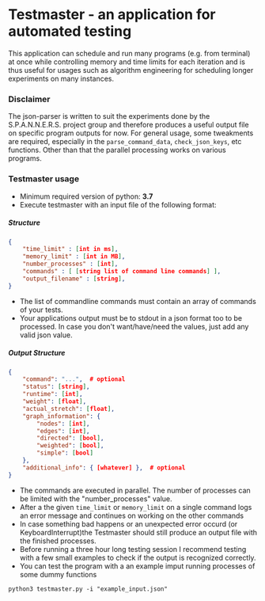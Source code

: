 # Testmaster - an application for automated testing

This application can schedule and run many programs (e.g. from terminal) at once while controlling memory and time limits for each iteration and is thus useful for usages such as algorithm engineering for scheduling longer experiments on many instances.

### Disclaimer
The json-parser is written to suit the experiments done by the S.P.A.N.N.E.R.S. project group and therefore produces a useful output file on specific program outputs for now. For general usage, some tweakments are required, especially in the `parse_command_data`, `check_json_keys`, etc functions. Other than that the parallel processing works on various programs.

### Testmaster usage 

* Minimum required version of python: **3.7**
* Execute testmaster with an input file of the following format:

##### Structure
```json
{
    "time_limit" : [int in ms],
    "memory_limit" : [int in MB],
    "number_processes" : [int],
    "commands" : [ [string list of command line commands] ],
    "output_filename" : [string],
}
```

* The list of commandline commands must contain an array of commands of your tests.
* Your applications output must be to stdout in a json format too to be processed. In case you don't want/have/need the values, just add any valid json value.
##### Output Structure
```json
{
    "command": "...",  # optional
    "status": [string],
    "runtime": [int],
    "weight": [float],
    "actual_stretch": [float],
    "graph_information": {
        "nodes": [int],
        "edges": [int],
        "directed": [bool],
        "weighted": [bool],
        "simple": [bool]
    },
    "additional_info": { [whatever] },  # optional
}
```

* The commands are executed in parallel. The number of processes can be limited with the "number_processes" value.
* After a the given `time_limit` or `memory_limit` on a single command logs an error message and continues on working on the other commands
* In case something bad happens or an unexpected error occurd (or KeyboardInterrupt)the Testmaster should still produce an output file with the finished processes. 
* Before running a three hour long testing session I recommend testing with a few small examples to check if the output is recognized correctly.
* You can test the program with a an example imput running processes of some dummy functions

```python3 testmaster.py -i "example_input.json"```
